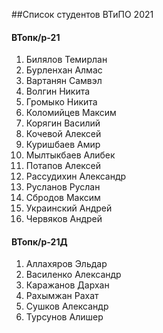 ##Список студентов ВТиПО 2021

#### ВТопк/р-21
1. Билялов Темирлан
1. Бурленхан Алмас
1. Вартанян Самвэл
1. Волгин Никита
1. Громыко Никита
1. Коломийцев Максим
1. Корягин Василий
1. Кочевой Алексей
1. Куришбаев Амир
1. Мылтыкбаев Алибек
1. Потапов Алексей
1. Рассудихин Александр
1. Русланов Руслан
1. Сбродов Максим
1. Украинский Андрей
1. Червяков Андрей

#### ВТопк/р-21Д
1. Аллахяров Эльдар
1. Василенко Александр
1. Каражанов Дархан
1. Рахымжан Рахат
1. Сушков Александр
1. Турсунов Алишер